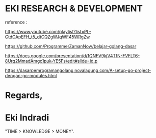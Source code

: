 # EKI RESEARCH & DEVELOPMENT

reference : 

https://www.youtube.com/playlist?list=PL-CtdCApEFH_t5_dtCQZgWJqWF45WRgZw

https://github.com/ProgrammerZamanNow/belajar-golang-dasar

https://docs.google.com/presentation/d/1QNFV9kjV4TfN-FVFLT6-8Urq2MmadAmgc1puk-YE5Fs/edit#slide=id.p

https://dasarpemrogramangolang.novalagung.com/A-setup-go-project-dengan-go-modules.html

# Regards,

# Eki Indradi
"TIME > KNOWLEDGE > MONEY".